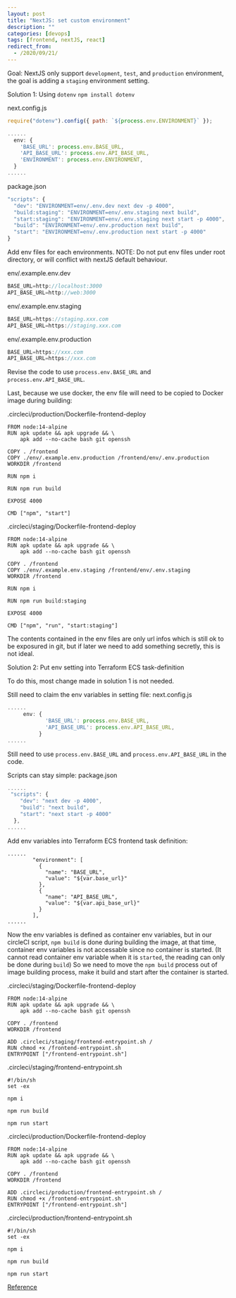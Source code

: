 ```yaml
---
layout: post
title: "NextJS: set custom environment"
description: ""
categories: [devops]
tags: [frontend, nextJS, react]
redirect_from:
  - /2020/09/21/
---
```

Goal: NextJS only support `development`, `test`, and `production` environment, the goal is adding a `staging` environment setting.

Solution 1: Using `dotenv`
`npm install dotenv`

next.config.js
~~~js
require("dotenv").config({ path: `${process.env.ENVIRONMENT}` });

......
  env: {
    'BASE_URL': process.env.BASE_URL,
    'API_BASE_URL': process.env.API_BASE_URL,
    'ENVIRONMENT': process.env.ENVIRONMENT,
  }
......
~~~

package.json
~~~js
"scripts": {
  "dev": "ENVIRONMENT=env/.env.dev next dev -p 4000",
  "build:staging": "ENVIRONMENT=env/.env.staging next build",
  "start:staging": "ENVIRONMENT=env/.env.staging next start -p 4000",
  "build": "ENVIRONMENT=env/.env.production next build",
  "start": "ENVIRONMENT=env/.env.production next start -p 4000"
}
~~~

Add env files for each environments.
NOTE: Do not put env files under root directory, or will conflict with nextJS default behaviour.

env/.example.env.dev
~~~js
BASE_URL=http://localhost:3000
API_BASE_URL=http://web:3000
~~~
env/.example.env.staging
~~~js
BASE_URL=https://staging.xxx.com
API_BASE_URL=https://staging.xxx.com
~~~
env/.example.env.production
~~~js
BASE_URL=https://xxx.com
API_BASE_URL=https://xxx.com
~~~

Revise the code to use `process.env.BASE_URL` and `process.env.API_BASE_URL`.

Last, because we use docker, the env file will need to be copied to Docker image during building:

.circleci/production/Dockerfile-frontend-deploy
~~~
FROM node:14-alpine
RUN apk update && apk upgrade && \
    apk add --no-cache bash git openssh

COPY . /frontend
COPY ./env/.example.env.production /frontend/env/.env.production
WORKDIR /frontend

RUN npm i

RUN npm run build

EXPOSE 4000

CMD ["npm", "start"]
~~~

.circleci/staging/Dockerfile-frontend-deploy
~~~
FROM node:14-alpine
RUN apk update && apk upgrade && \
    apk add --no-cache bash git openssh

COPY . /frontend
COPY ./env/.example.env.staging /frontend/env/.env.staging
WORKDIR /frontend

RUN npm i

RUN npm run build:staging

EXPOSE 4000

CMD ["npm", "run", "start:staging"]
~~~

The contents contained in the env files are only url infos which is still ok to be exposured in git, but if later we need to add something secretly, this is not ideal.

Solution 2: Put env setting into Terraform ECS task-definition

To do this, most change made in solution 1 is not needed.

Still need to claim the env variables in setting file:
next.config.js
~~~js
......
     env: {
            'BASE_URL': process.env.BASE_URL,
            'API_BASE_URL': process.env.API_BASE_URL,
          }
......
~~~

Still need to use `process.env.BASE_URL` and `process.env.API_BASE_URL` in the code.

Scripts can stay simple:
package.json
~~~js
......
 "scripts": {
    "dev": "next dev -p 4000",
    "build": "next build",
    "start": "next start -p 4000"
  },
......
~~~

Add env variables into Terraform ECS frontend task definition:
~~~
......
        "environment": [
          {
            "name": "BASE_URL",
            "value": "${var.base_url}"
          },
          {
            "name": "API_BASE_URL",
            "value": "${var.api_base_url}"
          }
        ],
......
~~~

Now the env variables is defined as container env variables, but in our circleCI script, `npm build` is done during building the image, at that time, container env variables is not accessable since no container is started.
(It cannot read container env variable when it is `started`, the reading can only be done during `build`)
So we need to move the `npm build` process out of image building process, make it build and start after the container is started.

.circleci/staging/Dockerfile-frontend-deploy
~~~
FROM node:14-alpine
RUN apk update && apk upgrade && \
    apk add --no-cache bash git openssh

COPY . /frontend
WORKDIR /frontend

ADD .circleci/staging/frontend-entrypoint.sh /
RUN chmod +x /frontend-entrypoint.sh
ENTRYPOINT ["/frontend-entrypoint.sh"]
~~~

.circleci/staging/frontend-entrypoint.sh
~~~
#!/bin/sh
set -ex

npm i

npm run build

npm run start
~~~

.circleci/production/Dockerfile-frontend-deploy
~~~
FROM node:14-alpine
RUN apk update && apk upgrade && \
    apk add --no-cache bash git openssh

COPY . /frontend
WORKDIR /frontend

ADD .circleci/production/frontend-entrypoint.sh /
RUN chmod +x /frontend-entrypoint.sh
ENTRYPOINT ["/frontend-entrypoint.sh"]
~~~

.circleci/production/frontend-entrypoint.sh
~~~
#!/bin/sh
set -ex

npm i

npm run build

npm run start
~~~

[Reference](https://stackoverflow.com/questions/59462614/how-to-use-diferent-env-files-with-nextjs)

